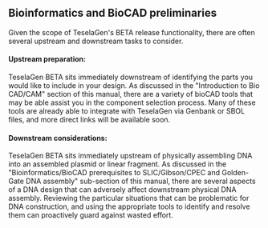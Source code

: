 ## Bioinformatics and BioCAD preliminaries

Given the scope of TeselaGen's BETA release functionality, there are often several upstream and downstream tasks to consider.

#### Upstream preparation:

TeselaGen BETA sits immediately downstream of identifying the parts you would like to include in your design. As discussed in the "Introduction to Bio CAD/CAM" section of this manual, there are a variety of bioCAD tools that may be able assist you in the component selection process. Many of these tools are already able to integrate with TeselaGen via Genbank or SBOL files, and more direct links will be available soon.

#### Downstream considerations:

TeselaGen BETA sits immediately upstream of physically assembling DNA into an assembled plasmid or linear fragment. As discussed in the "Bioinformatics/BioCAD prerequisites to SLIC/Gibson/CPEC and Golden-Gate DNA assembly" sub-section of this manual, there are several aspects of a DNA design that can adversely affect downstream physical DNA assembly. Reviewing the particular situations that can be problematic for DNA construction, and using the appropriate tools to identify and resolve them can proactively guard against wasted effort.